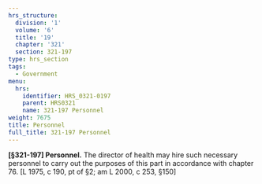 ```yaml
---
hrs_structure:
  division: '1'
  volume: '6'
  title: '19'
  chapter: '321'
  section: 321-197
type: hrs_section
tags:
  - Government
menu:
  hrs:
    identifier: HRS_0321-0197
    parent: HRS0321
    name: 321-197 Personnel
weight: 7675
title: Personnel
full_title: 321-197 Personnel
---
```

**[§321-197] Personnel.** The director of health may hire such necessary personnel to carry out the purposes of this part in accordance with chapter 76\. [L 1975, c 190, pt of §2; am L 2000, c 253, §150]